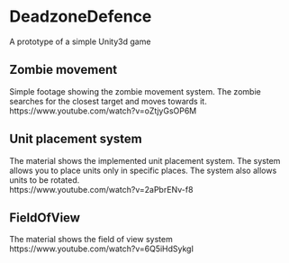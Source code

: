 # DeadzoneDefence
A prototype of a simple Unity3d game


<h2>Zombie movement</h2>
Simple footage showing the zombie movement system. The zombie searches for the closest target and moves towards it. <br>
https://www.youtube.com/watch?v=oZtjyGsOP6M

<h2>Unit placement system</h2>
The material shows the implemented unit placement system. The system allows you to place units only in specific places. The system also allows units to be rotated. <br>
https://www.youtube.com/watch?v=2aPbrENv-f8

<h2>FieldOfView</h2>
The material shows the field of view system <br>
https://www.youtube.com/watch?v=6Q5iHdSykgI
